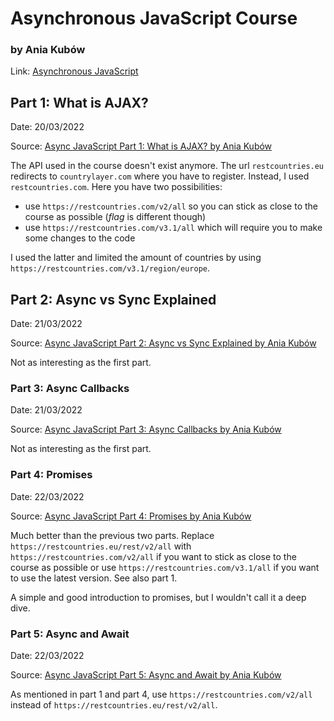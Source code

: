 # Asynchronous JavaScript Course

### by Ania Kubów

Link: [Asynchronous JavaScript](https://www.youtube.com/playlist?list=PLRD1Niz0lz1sdjsiBsYN6nT1aJQTWvF-a)

## Part 1: What is AJAX?

Date: 20/03/2022  

Source: [Async JavaScript Part 1: What is AJAX? by Ania Kubów](https://www.youtube.com/watch?v=wdvruTuWvW8&list=PLRD1Niz0lz1sdjsiBsYN6nT1aJQTWvF-a&index=1)

The API used in the course doesn't exist anymore. The url `restcountries.eu` redirects to `countrylayer.com` where you have to register. Instead, I used `restcountries.com`. Here you have two possibilities:

- use `https://restcountries.com/v2/all` so you can stick as close to the course as possible (*flag* is different though)
- use `https://restcountries.com/v3.1/all` which will require you to make some changes to the code

I used the latter and limited the amount of countries by using `https://restcountries.com/v3.1/region/europe`.   

## Part 2: Async vs Sync Explained

Date: 21/03/2022

Source: [Async JavaScript Part 2: Async vs Sync Explained by Ania Kubów](https://www.youtube.com/watch?v=wYRw8f-wrco&list=PLRD1Niz0lz1sdjsiBsYN6nT1aJQTWvF-a&index=2)

Not as interesting as the first part.

### Part 3: Async Callbacks

Date: 21/03/2022

Source: [Async JavaScript Part 3: Async Callbacks by Ania Kubów](https://www.youtube.com/watch?v=3SxxbyWUmVE&list=PLRD1Niz0lz1sdjsiBsYN6nT1aJQTWvF-a&index=3)

Not as interesting as the first part.

### Part 4: Promises

Date: 22/03/2022

Source: [Async JavaScript Part 4: Promises by Ania Kubów](https://www.youtube.com/watch?v=slIJj-zbs_M&list=PLRD1Niz0lz1sdjsiBsYN6nT1aJQTWvF-a&index=4)

Much better than the previous two parts. Replace `https://restcountries.eu/rest/v2/all` with `https://restcountries.com/v2/all` if you want to stick as close to the course as possible or use `https://restcountries.com/v3.1/all` if you want to use the latest version. See also part 1.

A simple and good introduction to promises, but I wouldn't call it a deep dive.

### Part 5: Async and Await

Date: 22/03/2022

Source: [Async JavaScript Part 5: Async and Await by Ania Kubów](https://www.youtube.com/watch?v=2MJnTmoAdwI&list=PLRD1Niz0lz1sdjsiBsYN6nT1aJQTWvF-a&index=5)

As mentioned in part 1 and part 4, use `https://restcountries.com/v2/all` instead of `https://restcountries.eu/rest/v2/all`.
